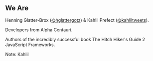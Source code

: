 ## We Are

<span class="fragment" data-fragment-index="0">Henning Glatter-Brox (<a href="http://twitter.com/hglattergotz">@hglattergotz</a>) & Kahlil Prefect (<a href="http://twitter.com/kahliltweets">@kahliltweets</a>).</span>

Developers from Alpha Centauri. <!-- .element: class="fragment" data-fragment-index="1" -->

Authors of the incredibly successful book The Hitch Hiker's Guide 2 JavaScript Frameworks. <!-- .element: class="fragment" data-fragment-index="2" -->

Note:
Kahlil
